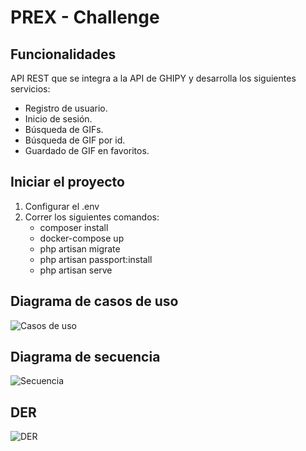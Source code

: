 # PREX - Challenge

## Funcionalidades

API REST que se integra a la API de GHIPY y desarrolla los siguientes servicios:
- Registro de usuario.
- Inicio de sesión.
- Búsqueda de GIFs.
- Búsqueda de GIF por id.
- Guardado de GIF en favoritos.

## Iniciar el proyecto

1. Configurar el .env
2. Correr los siguientes comandos:
   - composer install
   - docker-compose up
   - php artisan migrate
   - php artisan passport:install
   - php artisan serve

## Diagrama de casos de uso
![Casos de uso](https://github.com/CamilaAgustinaRivero/prex-challenge/assets/53921482/bf8118d1-5a9e-4770-8af1-3d2d4b1d5237)

## Diagrama de secuencia
![Secuencia](https://github.com/CamilaAgustinaRivero/prex-challenge/assets/53921482/65e1b8cc-91fd-4b48-9fc2-f3deb8759bc1)

## DER
![DER](https://github.com/CamilaAgustinaRivero/prex-challenge/assets/53921482/06c8b281-ce2a-4a14-a498-52d480123376)
